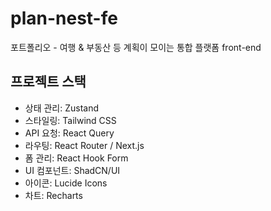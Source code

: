 # plan-nest-fe
포트폴리오 - 여행 &amp; 부동산 등 계획이 모이는 통합 플랫폼 front-end


## 프로젝트 스택
 - 상태 관리: Zustand
 - 스타일링: Tailwind CSS
 - API 요청: React Query
 - 라우팅: React Router / Next.js
 - 폼 관리: React Hook Form
 - UI 컴포넌트: ShadCN/UI
 - 아이콘: Lucide Icons
 - 차트: Recharts

 